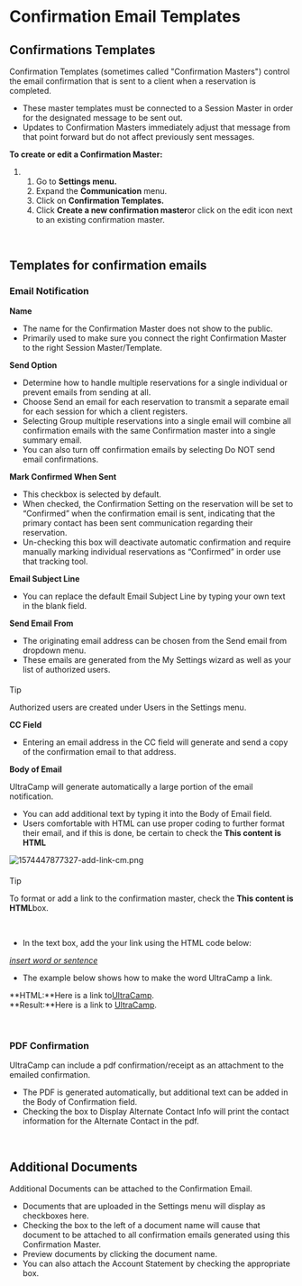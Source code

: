 # Confirmation Email Templates
## Confirmations Templates


Confirmation Templates (sometimes called "Confirmation Masters") control the email confirmation that is sent to a client when a reservation is completed. 


* These master templates must be connected to a Session Master in order for the designated message to be sent out.
* Updates to Confirmation Masters immediately adjust that message from that point forward but do not affect previously sent messages.


**To create or edit a Confirmation Master:**


1. 1. Go to **Settings menu.**
	2. Expand the **Communication** menu.
	3. Click on **Confirmation Templates.**
	4. Click **Create a new confirmation master**or click on the edit icon next to an existing confirmation master.


 


## Templates for confirmation emails


### Email Notification


**Name**


* The name for the Confirmation Master does not show to the public.
* Primarily used to make sure you connect the right Confirmation Master to the right Session Master/Template.


**Send Option**


* Determine how to handle multiple reservations for a single individual or prevent emails from sending at all.
* Choose Send an email for each reservation to transmit a separate email for each session for which a client registers.
* Selecting Group multiple reservations into a single email will combine all confirmation emails with the same Confirmation master into a single summary email.
* You can also turn off confirmation emails by selecting Do NOT send email confirmations.


**Mark Confirmed When Sent**


* This checkbox is selected by default.
* When checked, the Confirmation Setting on the reservation will be set to “Confirmed” when the confirmation email is sent, indicating that the primary contact has been sent communication regarding their reservation.
* Un-checking this box will deactivate automatic confirmation and require manually marking individual reservations as “Confirmed” in order use that tracking tool.


**Email Subject Line**


* You can replace the default Email Subject Line by typing your own text in the blank field.


**Send Email From**


* The originating email address can be chosen from the Send email from dropdown menu.
* These emails are generated from the My Settings wizard as well as your list of authorized users.



#### 
 Tip


Authorized users are created under Users in the Settings menu.



 **CC Field**


* Entering an email address in the CC field will generate and send a copy of the confirmation email to that address.


**Body of Email**


UltraCamp will generate automatically a large portion of the email notification. 


* You can add additional text by typing it into the Body of Email field.
* Users comfortable with HTML can use proper coding to further format their email, and if this is done, be certain to check the **This content is HTML**


![1574447877327-add-link-cm.png](https://help.ultracamp.com/hc/article_attachments/7466230426004/1574447877327-add-link-cm.png)



#### 
 Tip


To format or add a link to the confirmation master, check the **This content is HTML**box.



 


* In the text box, add the your link using the HTML code below:


<a href="*insert your link*">*insert word or sentence*</a>


* The example below shows how to make the word UltraCamp a link.


**HTML:**Here is a link to<a href="www.ultracamp.com">UltraCamp</a>.  
**Result:**Here is a link to [UltraCamp](www.ultracamp.com).


 


### PDF Confirmation


UltraCamp can include a pdf confirmation/receipt as an attachment to the emailed confirmation. 


* The PDF is generated automatically, but additional text can be added in the Body of Confirmation field.
* Checking the box to Display Alternate Contact Info will print the contact information for the Alternate Contact in the pdf.


 


## Additional Documents


Additional Documents can be attached to the Confirmation Email. 


* Documents that are uploaded in the Settings menu will display as checkboxes here.
* Checking the box to the left of a document name will cause that document to be attached to all confirmation emails generated using this Confirmation Master.
* Preview documents by clicking the document name.
* You can also attach the Account Statement by checking the appropriate box.
